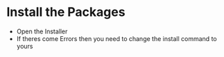 # Install the Packages
- Open the Installer
- If theres come Errors then you need to change the install command to yours